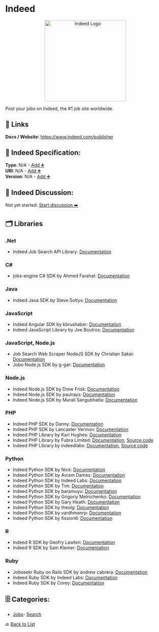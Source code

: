 # Indeed
<p align="center">
    <img width="256" src="https://raw.githubusercontent.com/apis-list/apis-list/main/apis/indeed/logo_256x256.png" alt="Indeed Logo"/>
</p>
Post your jobs on Indeed, the #1 job site worldwide.

##  🔗 Links
**Docs / Website**: https://www.indeed.com/publisher

## 🧬 Indeed Specification:
**Type**: N/A - [Add ➕](https://github.com/apis-list/apis-list/edit/main/apis/indeed/indeed.yaml)  
**URI**: N/A - [Add ➕](https://github.com/apis-list/apis-list/edit/main/apis/indeed/indeed.yaml)  
**Version**: N/A - [Add ➕](https://github.com/apis-list/apis-list/edit/main/apis/indeed/indeed.yaml)

## 💬 Indeed Discussion:
Not yet started. [Start discussion ➡️](https://github.com/apis-list/apis-list/discussions/new)

## 🗂️ Libraries
### .Net
- Indeed Job Search API Library: [Documentation](https://indeed.codeplex.com/)
### C#
- jobs-engine C# SDK by Ahmed Farahat: [Documentation](https://github.com/farahat80/jobs-engine)
### Java
- Indeed Java SDK by Steve Soltys: [Documentation](https://github.com/stevesoltys/indeed)
### JavaScript
- Indeed Angular SDK by kbrushaber: [Documentation](https://github.com/kbrushaber/indeed-api)
- Indeed JavaScript Library by Joe Boutros: [Documentation](https://github.com/indeedlabs/indeed-js)
### JavaScript, Node.js
- Job Search Web Scraper NodeJS SDK by Christian Sakai: [Documentation](https://github.com/christiansakai/job-search)
- Jobo Node.js SDK by g-gar: [Documentation](https://github.com/g-gar/jobo)
### Node.js
- Indeed Node.js SDK by Drew Frisk: [Documentation](https://github.com/keannan5390/Node-Indeed-API)
- Indeed Node.js SDK by paulrays: [Documentation](https://github.com/paulrays/indeed-jobs-api)
- Indeed Node.js SDK by Murali Sangubhatla: [Documentation](https://github.com/muralisa/indeed-jobs)
### PHP
- Indeed PHP SDK by Danny: [Documentation](https://github.com/dfan001/Job-Skill-Search)
- Indeed PHP SDK by Lancaster Vermon: [Documentation](https://github.com/lanceveru/indeed-api)
-  Indeed PHP Library by Karl Hughes: [Documentation](https://github.com/JobBrander/jobs-indeed)
- Indeed PHP Library by Fubra Limited: [Documentation](https://github.com/fubralimited/indeed-api), [Source code](https://github.com/fubralimited/indeed-api/blob/master/indeed-api.php)
- Indeed PHP Library by indeedlabs: [Documentation](https://github.com/indeedlabs/indeed-php/blob/master/README.md), [Source code](https://github.com/indeedlabs/indeed-php)
### Python
- Indeed Python SDK by Nick: [Documentation](https://github.com/nfmcclure/Job_Prevalence)
- Indeed Python SDK by Avram Dames: [Documentation](https://github.com/aviDms/indeed_api)
- Indeed Python SDK by Indeed Labs: [Documentation](https://github.com/indeedlabs/indeed-python)
- Indeed Python SDK by Tim: [Documentation](https://github.com/timsternation/Indeed_Job_Analysis)
- Indeed Python SDK by baramuyu: [Documentation](https://github.com/baramuyu/indeed_api_crawler)
- Indeed Python SDK by Grigoriy Melnichenko: [Documentation](https://github.com/GriMel/indeed-python-api)
- Indeed Python SDK by Gary Heath: [Documentation](https://github.com/GaryHeath/indeed-jobs)
- Indeed Python SDK by theolg: [Documentation](https://github.com/theolg/indeed_api)
- Indeed Python SDK by vardhmanrp: [Documentation](https://github.com/vardhmanrp/Indeed-Xml-Web-API)
- Indeed Python SDK by fission6: [Documentation](https://github.com/fission6/python-indeed)
### R
- Indeed R SDK by Geofry Lawton: [Documentation](https://github.com/TheGeoLawton/IndeedR)
- Indeed R SDK by Sam Kleiner: [Documentation](https://github.com/StoicPerlman/GigMapr-R)
### Ruby
- Jobseekr Ruby on Rails SDK by andrew cabrera: [Documentation](https://github.com/n-drw/jobseekr)
- Indeed Ruby SDK by Indeed Labs: [Documentation](https://github.com/indeedlabs/indeed-ruby)
- Indeed Ruby SDK by Corey: [Documentation](https://github.com/c1505/indeed-api)


## 🗄️ Categories:
- [Jobs](https://github.com/apis-list/apis-list#jobs-)- [Search](https://github.com/apis-list/apis-list#search-)

🔙  [Back to List](https://github.com/apis-list/apis-list)
